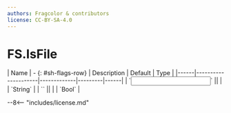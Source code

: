 ```yaml
---
authors: Fragcolor & contributors
license: CC-BY-SA-4.0
---
```



# FS.IsFile

<div class="sh-parameters" markdown="1">
| Name | - {: #sh-flags-row} | Description | Default | Type |
|------|---------------------|-------------|---------|------|
| `<input>` || | | `String` |
| `<output>` || | | `Bool` |

</div>



--8<-- "includes/license.md"
